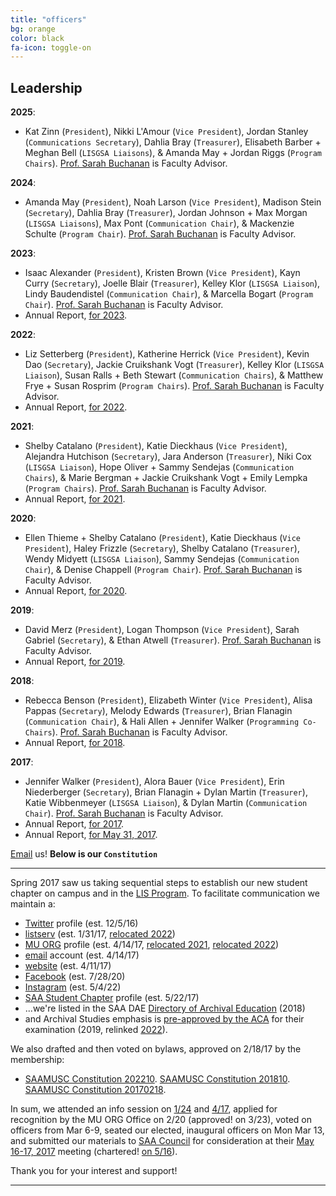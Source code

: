 ```yaml
---
title: "officers"
bg: orange
color: black
fa-icon: toggle-on
---
```


## Leadership

**2025**:
- Kat Zinn (`President`), Nikki L'Amour (`Vice President`), Jordan Stanley (`Communications Secretary`), Dahlia Bray (`Treasurer`), Elisabeth Barber + Meghan Bell (`LISGSA Liaisons`), & Amanda May + Jordan Riggs (`Program Chairs`). [Prof. Sarah Buchanan](https://buchanans.mufaculty.umsystem.edu/) is Faculty Advisor.

**2024**:
- Amanda May (`President`), Noah Larson (`Vice President`), Madison Stein (`Secretary`), Dahlia Bray (`Treasurer`), Jordan Johnson + Max Morgan (`LISGSA Liaisons`), Max Pont (`Communication Chair`), & Mackenzie Schulte (`Program Chair`). [Prof. Sarah Buchanan](https://buchanans.mufaculty.umsystem.edu/) is Faculty Advisor.

**2023**:
- Isaac Alexander (`President`), Kristen Brown (`Vice President`), Kayn Curry (`Secretary`), Joelle Blair (`Treasurer`), Kelley Klor (`LISGSA Liaison`), Lindy Baudendistel (`Communication Chair`), & Marcella Bogart (`Program Chair`). [Prof. Sarah Buchanan](https://buchanans.mufaculty.umsystem.edu/) is Faculty Advisor.
- Annual Report, [for 2023](https://saamusc.github.io/img/SAA_Missouri_2023.pdf).

**2022**:
- Liz Setterberg (`President`), Katherine Herrick (`Vice President`), Kevin Dao (`Secretary`), Jackie Cruikshank Vogt (`Treasurer`), Kelley Klor (`LISGSA Liaison`), Susan Ralls + Beth Stewart (`Communication Chairs`), & Matthew Frye + Susan Rosprim (`Program Chairs`). [Prof. Sarah Buchanan](https://buchanans.mufaculty.umsystem.edu/) is Faculty Advisor.
- Annual Report, [for 2022](https://saamusc.github.io/img/SAA_Missouri_2022.pdf).

**2021**:
- Shelby Catalano (`President`), Katie Dieckhaus (`Vice President`), Alejandra Hutchison (`Secretary`), Jara Anderson (`Treasurer`), Niki Cox (`LISGSA Liaison`), Hope Oliver + Sammy Sendejas (`Communication Chairs`), & Marie Bergman + Jackie Cruikshank Vogt + Emily Lempka (`Program Chairs`). [Prof. Sarah Buchanan](http://faculty.missouri.edu/buchanans/) is Faculty Advisor.
- Annual Report, [for 2021](https://saamusc.github.io/img/SAA_Missouri_2021.pdf).

**2020**:
- Ellen Thieme + Shelby Catalano (`President`), Katie Dieckhaus (`Vice President`), Haley Frizzle (`Secretary`), Shelby Catalano (`Treasurer`), Wendy Midyett (`LISGSA Liaison`), Sammy Sendejas (`Communication Chair`), & Denise Chappell (`Program Chair`). [Prof. Sarah Buchanan](http://faculty.missouri.edu/buchanans/) is Faculty Advisor.
- Annual Report, [for 2020](https://saamusc.github.io/img/SAA_Missouri_2020.pdf).

**2019**:
- David Merz (`President`), Logan Thompson (`Vice President`), Sarah Gabriel (`Secretary`), & Ethan Atwell (`Treasurer`). [Prof. Sarah Buchanan](http://faculty.missouri.edu/buchanans/) is Faculty Advisor.
- Annual Report, [for 2019](https://saamusc.github.io/img/SAA_Missouri_2019.pdf).

**2018**:
- Rebecca Benson (`President`), Elizabeth Winter (`Vice President`), Alisa Pappas (`Secretary`), Melody Edwards (`Treasurer`), Brian Flanagin (`Communication Chair`), & Hali Allen + Jennifer Walker (`Programming Co-Chairs`). [Prof. Sarah Buchanan](http://faculty.missouri.edu/buchanans/) is Faculty Advisor.
- Annual Report, [for 2018](https://saamusc.github.io/img/SAA_Missouri_2018.pdf).

**2017**:
- Jennifer Walker (`President`), Alora Bauer (`Vice President`), Erin Niederberger (`Secretary`), Brian Flanagin + Dylan Martin (`Treasurer`), Katie Wibbenmeyer (`LISGSA Liaison`), & Dylan Martin (`Communication Chair`). [Prof. Sarah Buchanan](http://faculty.missouri.edu/buchanans/) is Faculty Advisor.
- Annual Report, [for 2017](https://saamusc.github.io/img/SAA_Missouri_2017.pdf).
- Annual Report, [for May 31, 2017](https://saamusc.github.io/img/SAA_Missouri_2016_2017.pdf).

[Email](mailto:SAAMUSC@gmail.com) us! **Below is our `Constitution`**

-------------------------

Spring 2017 saw us taking sequential steps to establish our new student chapter on campus and in the [LIS Program](http://sislt.missouri.edu/lis/). To facilitate communication we maintain a:
- [Twitter](https://twitter.com/SAAMUSC) profile (est. 12/5/16)
- [listserv](https://po.missouri.edu/SCRIPTS/wa.exe?A0=SAAMUSC-L) (est. 1/31/17, [relocated 2022](https://po.missouri.edu/cgi-bin/wa?A0=SAAMUSC-L))
- [MU ORG](https://engage.missouri.edu/SAAatMUStudentChapter/) profile (est. 4/14/17, [relocated 2021](https://orgsync.com/158099/chapter), [relocated 2022](https://missouri.campuslabs.com/engage/organization/society-of-american-archivists-mu-sc))
- [email](mailto:SAAMUSC@gmail.com) account (est. 4/14/17)
- [website](https://saamusc.github.io/) (est. 4/11/17)
- [Facebook](https://www.facebook.com/Society-of-American-Archivists-at-University-of-Missouri-Student-Chapter-125454942594665/) (est. 7/28/20)
- [Instagram](https://www.instagram.com/saamu_students/) (est. 5/4/22)
- [SAA Student Chapter](https://www2.archivists.org/students/chapters/university-of-missouri) profile (est. 5/22/17)
- ...we're listed in the SAA DAE [Directory of Archival Education](https://www2.archivists.org/dae/university-of-missouri) (2018)
- and Archival Studies emphasis is [pre-approved by the ACA](https://www.certifiedarchivists.org/index.php/approved-courses) for their examination (2019, relinked [2022](https://www.certifiedarchivists.org/get-certified/aca-graduate-course-preapproval-program/aca-approved-archival-programs-courses/#MO)).

We also drafted and then voted on bylaws, approved on 2/18/17 by the membership:
- [SAAMUSC Constitution 202210](/img/SAAMUSC_Constitution_Rev202210.pdf). [SAAMUSC Constitution 201810](/img/SAAMUSC_Constitution_Rev201810.pdf). [SAAMUSC Constitution 20170218](/img/SAAMUSC_Constitution.pdf).

In sum, we attended an info session on [1/24](https://orgsync.com/35463/events/1505629/occurrences/3427731) and [4/17](https://orgsync.com/35463/events/1516284/occurrences/3904497), applied for recognition by the MU ORG Office on 2/20 (approved! on 3/23), voted on officers from Mar 6-9, seated our elected, inaugural officers on Mon Mar 13, and submitted our materials to [SAA Council](http://www2.archivists.org/governance/handbook/section13) for consideration at their [May 16-17, 2017](http://www2.archivists.org/groups/saa-council/may-16-17-2017-council-meeting-agenda) meeting (chartered! [on 5/16](https://www2.archivists.org/news/2017/saa-council-approves-fy18-budget-issue-briefs-and-more)).

Thank you for your interest and support!

-------------------------



